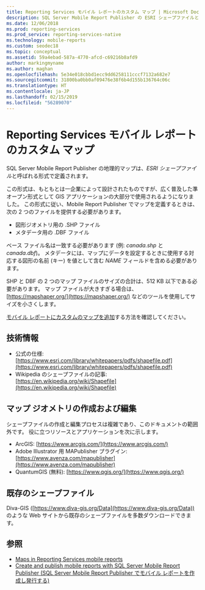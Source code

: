 ```yaml
---
title: Reporting Services モバイル レポートのカスタム マップ | Microsoft Docs
description: SQL Server Mobile Report Publisher の ESRI シェープファイルと呼ばれる形式で定義された地理的マップについて学習します。
ms.date: 12/06/2018
ms.prod: reporting-services
ms.prod_service: reporting-services-native
ms.technology: mobile-reports
ms.custom: seodec18
ms.topic: conceptual
ms.assetid: 59a4ebad-587a-4770-afcd-c69216b8afd9
author: markingmyname
ms.author: maghan
ms.openlocfilehash: 5e34e018cbbd1ecc9dd6258111cccf7132a682e7
ms.sourcegitcommit: 31800ba0bb0af09476e38f6b4d155b136764c06c
ms.translationtype: HT
ms.contentlocale: ja-JP
ms.lasthandoff: 02/15/2019
ms.locfileid: "56289070"
---
```

# <a name="custom-maps-in-reporting-services-mobile-reports"></a>Reporting Services モバイル レポートのカスタム マップ
SQL Server Mobile Report Publisher の地理的マップは、*ESRI シェープファイル*と呼ばれる形式で定義されます。  
  
この形式は、もともとは一企業によって設計されたものですが、広く普及した準オープン形式として GIS アプリケーションの大部分で使用されるようになりました。 この形式に従い、Mobile Report Publisher でマップを定義するときは、次の 2 つのファイルを提供する必要があります。  
  
- 図形ジオメトリ用の .SHP ファイル  
- メタデータ用の .DBF ファイル  
  
ベース ファイル名は一致する必要があります (例: *canada.shp* と *canada.dbf*)。 メタデータには、マップにデータを設定するときに使用する対応する図形の名前 (キー) を値として含む *NAME* フィールドを含める必要があります。  

SHP と DBF の 2 つのマップ ファイルのサイズの合計は、512 KB 以下である必要があります。 マップ ファイルが大きすぎる場合は、[https://mapshaper.org/](https://mapshaper.org/) などのツールを使用してサイズを小さくします。  
  
[モバイル レポートにカスタムのマップを追加](../../reporting-services/mobile-reports/add-a-custom-map-to-a-reporting-services-mobile-report.md)する方法を確認してください。  
  
## <a name="technical-information"></a>技術情報  
  
- 公式の仕様: [https://www.esri.com/library/whitepapers/pdfs/shapefile.pdf](https://www.esri.com/library/whitepapers/pdfs/shapefile.pdf)  
- Wikipedia のシェープファイルの記事: [https://en.wikipedia.org/wiki/Shapefile](https://en.wikipedia.org/wiki/Shapefile)  
  
## <a name="creating--editing-map-geometry"></a>マップ ジオメトリの作成および編集  
  
シェープファイルの作成と編集プロセスは複雑であり、このドキュメントの範囲外です。 役に立つリソースとアプリケーションを次に示します。  
  
- ArcGIS: [https://www.arcgis.com/](https://www.arcgis.com/)  
- Adobe Illustrator 用 MAPublisher プラグイン: [https://www.avenza.com/mapublisher](https://www.avenza.com/mapublisher)  
- QuantumGIS (無料): [https://www.qgis.org/](https://www.qgis.org/)  

## <a name="existing-shapefiles"></a>既存のシェープファイル  
  
Diva-GIS ([https://www.diva-gis.org/Data](https://www.diva-gis.org/Data)) のような Web サイトから既存のシェープファイルを多数ダウンロードできます。  

## <a name="see-also"></a>参照  
- [Maps in Reporting Services mobile reports](../../reporting-services/mobile-reports/maps-in-reporting-services-mobile-reports.md)  
- [Create and publish mobile reports with SQL Server Mobile Report Publisher (SQL Server Mobile Report Publisher でモバイル レポートを作成し発行する)](../../reporting-services/mobile-reports/create-mobile-reports-with-sql-server-mobile-report-publisher.md)   
  
  
  

